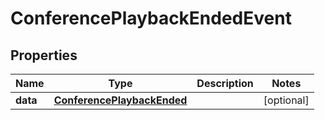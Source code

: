 

# ConferencePlaybackEndedEvent


## Properties

Name | Type | Description | Notes
------------ | ------------- | ------------- | -------------
**data** | [**ConferencePlaybackEnded**](ConferencePlaybackEnded.md) |  |  [optional]



